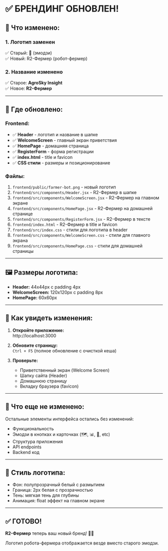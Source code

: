 # ✅ БРЕНДИНГ ОБНОВЛЕН!

## 🤖 Что изменено:

### 1. Логотип заменен
✅ Старый: 🌾 (эмодзи)  
✅ Новый: R2-Фермер (робот-фермер)

### 2. Название изменено
✅ Старое: **AgroSky Insight**  
✅ Новое: **R2-Фермер**

---

## 📍 Где обновлено:

### Frontend:
- ✅ **Header** - логотип и название в шапке
- ✅ **WelcomeScreen** - главный экран приветствия
- ✅ **HomePage** - домашняя страница
- ✅ **RegisterForm** - форма регистрации
- ✅ **index.html** - title и favicon
- ✅ **CSS стили** - размеры и позиционирование

### Файлы:
1. `frontend/public/farmer-bot.png` - новый логотип
2. `frontend/src/components/Header.jsx` - R2-Фермер в шапке
3. `frontend/src/components/WelcomeScreen.jsx` - R2-Фермер на главном экране
4. `frontend/src/components/HomePage.jsx` - R2-Фермер на домашней странице
5. `frontend/src/components/RegisterForm.jsx` - R2-Фермер в тексте
6. `frontend/index.html` - R2-Фермер в title и favicon
7. `frontend/src/index.css` - стили для логотипа в header
8. `frontend/src/components/WelcomeScreen.css` - стили для главного экрана
9. `frontend/src/components/HomePage.css` - стили для домашней страницы

---

## 🖼️ Размеры логотипа:

- **Header:** 44x44px с padding 4px
- **WelcomeScreen:** 120x120px с padding 8px
- **HomePage:** 60x60px

---

## 🚀 Как увидеть изменения:

1. **Откройте приложение:**  
   http://localhost:3000

2. **Обновите страницу:**  
   `Ctrl + F5` (полное обновление с очисткой кеша)

3. **Проверьте:**
   - Приветственный экран (Welcome Screen)
   - Шапку сайта (Header)
   - Домашнюю страницу
   - Вкладку браузера (favicon)

---

## 📝 Что еще не изменено:

Остальные элементы интерфейса остались без изменений:
- Функциональность
- Эмодзи в кнопках и карточках (🗺️, 📊, 👤, etc)
- Структура приложения
- API endpoints
- Backend код

---

## 🎨 Стиль логотипа:

- Фон: полупрозрачный белый с размытием
- Граница: 2px белая с прозрачностью
- Тень: мягкая тень для глубины
- Анимация: float эффект на главном экране

---

## ✅ ГОТОВО!

**R2-Фермер** теперь ваш новый бренд! 🤖🌾

Логотип робота-фермера отображается везде вместо старого эмодзи.

